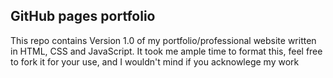 ## GitHub pages portfolio

This repo contains Version 1.0 of my portfolio/professional website written in HTML, CSS and JavaScript. It took me ample time to format this, feel free to fork it for your use, and I wouldn't mind if you acknowlege my work
